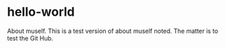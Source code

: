 # hello-world
About muself. This is a test version of about muself noted. The matter is to test the Git Hub.
